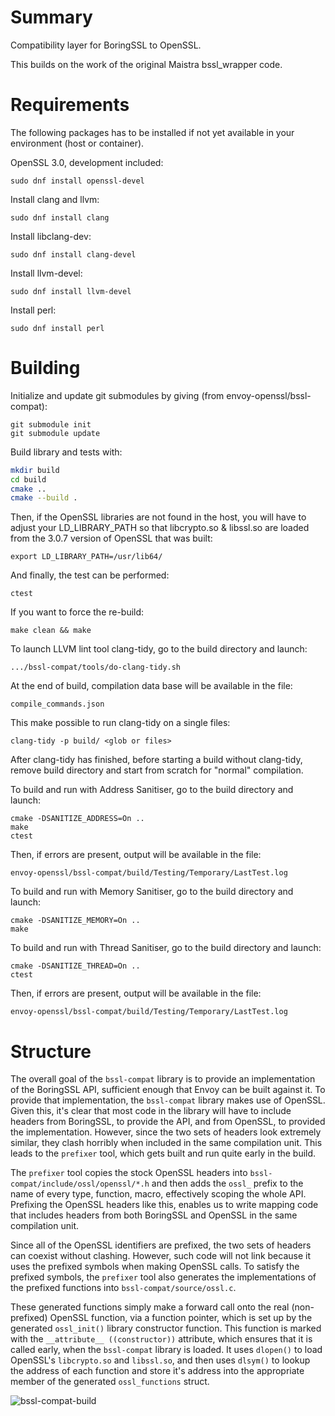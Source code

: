 # Summary

Compatibility layer for BoringSSL to OpenSSL.

This builds on the work of the original Maistra bssl_wrapper code.

# Requirements
The following packages has to be installed if not yet available in your environment (host or container).

OpenSSL 3.0, development included:
```
sudo dnf install openssl-devel
```

Install clang and llvm:
```
sudo dnf install clang
```

Install  libclang-dev:
```
sudo dnf install clang-devel
```

Install llvm-devel:
```
sudo dnf install llvm-devel
```

Install perl:
```
sudo dnf install perl
```

# Building
Initialize and update git submodules by giving (from envoy-openssl/bssl-compat):

```
git submodule init
git submodule update
```
Build library and tests with:

```sh
mkdir build
cd build
cmake ..
cmake --build .
```

Then, if the OpenSSL libraries are not found in the host, you will have to adjust your LD_LIBRARY_PATH so that libcrypto.so & libssl.so are loaded from the 3.0.7 version of OpenSSL that was built:
```
export LD_LIBRARY_PATH=/usr/lib64/
```

And finally, the test can be performed:
```
ctest
```
If you want to force the re-build:
```
make clean && make
```

To launch LLVM lint tool clang-tidy, go to the build directory and launch:
```
.../bssl-compat/tools/do-clang-tidy.sh
```
At the end of build, compilation data base will be available in the file:
```
compile_commands.json
```
This make possible to run clang-tidy on a single files:
```
clang-tidy -p build/ <glob or files>
```

After clang-tidy has finished, before starting a build without clang-tidy, remove build directory and start from scratch for "normal" compilation.

To build and run with Address Sanitiser, go to the build directory and launch:
```
cmake -DSANITIZE_ADDRESS=On ..
make 
ctest
```
Then, if errors are present, output will be available in the file:
```
envoy-openssl/bssl-compat/build/Testing/Temporary/LastTest.log
```

To build and run with Memory Sanitiser, go to the build directory and launch:
```
cmake -DSANITIZE_MEMORY=On ..
make
```

To build and run with Thread Sanitiser, go to the build directory and launch:
```
cmake -DSANITIZE_THREAD=On .. 
ctest
```
Then, if errors are present, output will be available in the file:
```
envoy-openssl/bssl-compat/build/Testing/Temporary/LastTest.log
```


# Structure

The overall goal of the `bssl-compat` library is to provide an implementation of the BoringSSL API, sufficient enough that Envoy can be built against it. To provide that implementation, the `bssl-compat` library makes use of OpenSSL. Given this, it's clear that most code in the library will have to include headers from BoringSSL, to provide the API, and from OpenSSL, to provided the implementation. However, since the two sets of headers look extremely similar, they clash horribly when included in the same compilation unit. This leads to the `prefixer` tool, which gets built and run quite early in the build.

The `prefixer` tool copies the stock OpenSSL headers into `bssl-compat/include/ossl/openssl/*.h` and then adds the `ossl_` prefix to the name of every type, function, macro, effectively scoping the whole API. Prefixing the OpenSSL headers like this, enables us to write mapping code that includes headers from both BoringSSL and OpenSSL in the same compilation unit.

Since all of the OpenSSL identifiers are prefixed, the two sets of headers can coexist without clashing. However, such code will not link because it uses the prefixed symbols when making OpenSSL calls. To satisfy the prefixed symbols, the `prefixer` tool also generates the implementations of the prefixed functions into `bssl-compat/source/ossl.c`.

These generated functions simply make a forward call onto the real (non-prefixed) OpenSSL function, via a function pointer, which is set up by the generated `ossl_init()` library constructor function. This function is marked with the `__attribute__ ((constructor))` attribute, which ensures that it is called early, when the `bssl-compat` library is loaded. It uses `dlopen()` to load OpenSSL's `libcrypto.so` and `libssl.so`, and then uses `dlsym()` to lookup the address of each function and store it's address into the appropriate member of the generated `ossl_functions` struct.

![bssl-compat-build](bssl-compat-build.jpg)
